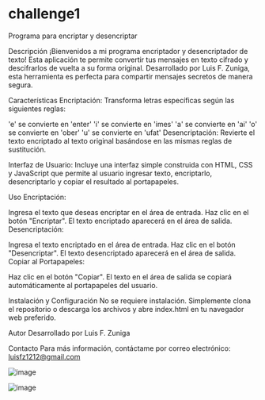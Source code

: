 # challenge1
Programa para encriptar y desencriptar 

Descripción
¡Bienvenidos a mi programa encriptador y desencriptador de texto! Esta aplicación te permite convertir tus mensajes en texto cifrado y descifrarlos de vuelta a su forma original. Desarrollado por Luis F. Zuniga, esta herramienta es perfecta para compartir mensajes secretos de manera segura.

Características
Encriptación: Transforma letras específicas según las siguientes reglas:

'e' se convierte en 'enter'
'i' se convierte en 'imes'
'a' se convierte en 'ai'
'o' se convierte en 'ober'
'u' se convierte en 'ufat'
Desencriptación: Revierte el texto encriptado al texto original basándose en las mismas reglas de sustitución.

Interfaz de Usuario: Incluye una interfaz simple construida con HTML, CSS y JavaScript que permite al usuario ingresar texto, encriptarlo, desencriptarlo y copiar el resultado al portapapeles.

Uso
Encriptación:

Ingresa el texto que deseas encriptar en el área de entrada.
Haz clic en el botón "Encriptar".
El texto encriptado aparecerá en el área de salida.
Desencriptación:

Ingresa el texto encriptado en el área de entrada.
Haz clic en el botón "Desencriptar".
El texto desencriptado aparecerá en el área de salida.
Copiar al Portapapeles:

Haz clic en el botón "Copiar".
El texto en el área de salida se copiará automáticamente al portapapeles del usuario.

Instalación y Configuración
No se requiere instalación. Simplemente clona el repositorio o descarga los archivos y abre index.html en tu navegador web preferido.

Autor
Desarrollado por Luis F. Zuniga

Contacto
Para más información, contáctame por correo electrónico: luisfz1212@gmail.com



![image](https://github.com/Luisf2020/challenge1/assets/164415840/20b48099-9764-4822-af9b-15e52067f123)

![image](https://github.com/Luisf2020/challenge1/assets/164415840/0c6358f5-f145-44c3-ba94-72334f8b10e2)



